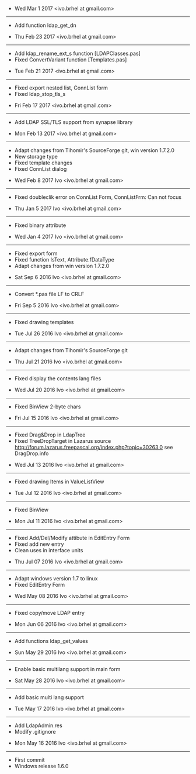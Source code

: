 * Wed Mar 1 2017 <ivo.brhel at gmail.com>
---------------------
+ Add function ldap_get_dn


* Thu Feb 23 2017 <ivo.brhel at gmail.com>
---------------------
+ Add ldap_rename_ext_s function [LDAPClasses.pas]
+ Fixed ConvertVariant function [Templates.pas]


* Tue Feb 21 2017 <ivo.brhel at gmail.com>
---------------------
+ Fixed export nested list, ConnList form
+ Fixed ldap_stop_tls_s


* Fri Feb 17 2017 <ivo.brhel at gmail.com>
---------------------
+ Add LDAP SSL/TLS support from synapse library


* Mon Feb 13 2017 <ivo.brhel at gmail.com>
---------------------
+ Adapt changes from Tihomir's SourceForge git, win version 1.7.2.0
+ New storage type 
+ Fixed template changes
+ Fixed ConnList dialog


* Wed Feb 8 2017 Ivo <ivo.brhel at gmail.com>
---------------------
+ Fixed doubleclik error on ConnList Form, ConnListFrm: Can not focus


* Thu Jan 5 2017 Ivo <ivo.brhel at gmail.com>
---------------------
+ Fixed binary attribute


* Wed Jan 4 2017 Ivo <ivo.brhel at gmail.com>
---------------------
+ Fixed export form
+ Fixed function  IsText, Attribute.fDataType
+ Adapt changes from win version 1.7.2.0


* Sat Sep 6 2016 Ivo <ivo.brhel at gmail.com>
---------------------
+ Convert *.pas file LF to CRLF


* Fri Sep 5 2016 Ivo <ivo.brhel at gmail.com>
---------------------
+ Fixed drawing templates


* Tue Jul 26 2016 Ivo <ivo.brhel at gmail.com>
---------------------
+ Adapt changes from Tihomir's SourceForge git


* Thu Jul 21 2016 Ivo <ivo.brhel at gmail.com>
---------------------
+ Fixed display the contents lang files


* Wed Jul 20 2016  Ivo <ivo.brhel at gmail.com>
---------------------
+ Fixed BinView 2-byte chars


* Fri Jul 15 2016 Ivo <ivo.brhel at gmail.com>
---------------------
+ Fixed Drag&Drop in LdapTree
+ Fixed TreeDropTarget in Lazarus source
  http://forum.lazarus.freepascal.org/index.php?topic=30263.0 
  see DragDrop.info


* Wed Jul 13 2016 Ivo <ivo.brhel at gmail.com>
---------------------
+ Fixed drawing Items in ValueListView


* Tue Jul 12 2016 Ivo <ivo.brhel at gmail.com>
---------------------
+ Fixed BinView


* Mon Jul 11 2016 Ivo <ivo.brhel at gmail.com>
---------------------
+ Fixed Add/Del/Modify attibute in EditEntry Form
+ Fixed add new entry
+ Clean uses in interface units

* Thu Jul 07 2016 Ivo <ivo.brhel at gmail.com>
---------------------
+ Adapt windows version 1.7 to linux
+ Fixed EditEntry Form


* Wed May 08 2016 Ivo <ivo.brhel at gmail.com> 
---------------------
+ Fixed copy/move LDAP entry


* Mon Jun 06 2016 Ivo <ivo.brhel at gmail.com> 
---------------------
+ Add functions ldap_get_values


* Sun May 29 2016 Ivo <ivo.brhel at gmail.com> 
---------------------
+ Enable basic multilang support in main form


* Sat May 28 2016 Ivo <ivo.brhel at gmail.com> 
---------------------
+ Add basic multi lang support


* Tue May 17 2016 Ivo <ivo.brhel at gmail.com> 
---------------------
+ Add LdapAdmin.res
+ Modify .gitignore


* Mon May 16 2016 Ivo <ivo.brhel at gmail.com> 
---------------------
+ First commit 
+ Windows release 1.6.0
